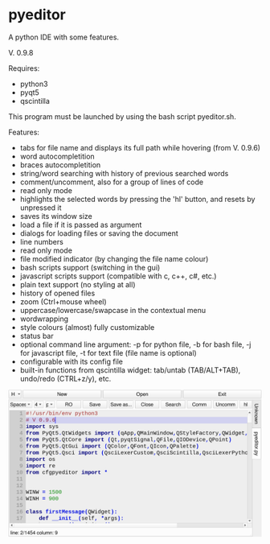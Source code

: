 # pyeditor
A python IDE with some features.

V. 0.9.8

Requires:
- python3
- pyqt5
- qscintilla

This program must be launched by using the bash script pyeditor.sh.

Features:
- tabs for file name and displays its full path while hovering (from V. 0.9.6)
- word autocompletition
- braces autocompletition
- string/word searching with history of previous searched words
- comment/uncomment, also for a group of lines of code
- read only mode
- highlights the selected words by pressing the 'hl' button, and resets by unpressed it
- saves its window size
- load a file if it is passed as argument
- dialogs for loading files or saving the document
- line numbers
- read only mode
- file modified indicator (by changing the file name colour)
- bash scripts support (switching in the gui)
- javascript scripts support (compatible with c, c++, c#, etc.)
- plain text support (no styling at all)
- history of opened files
- zoom (Ctrl+mouse wheel)
- uppercase/lowercase/swapcase in the contextual menu
- wordwrapping
- style colours (almost) fully customizable
- status bar
- optional command line argument: -p for python file, -b for bash file, -j for javascript file, -t for text file (file name is optional) 
- configurable with its config file
- built-in functions from qscintilla widget: tab/untab (TAB/ALT+TAB), undo/redo (CTRL+z/y), etc.

![My image](https://github.com/frank038/pyeditor/blob/main/image1.png)
